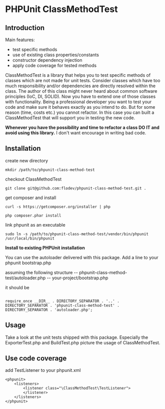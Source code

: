 PHPUnit ClassMethodTest
====

Introduction
----

Main features:
* test specific methods
* use of existing class properties/constants
* constructor dependency injection
* apply code coverage for tested methods

ClassMethodTest is a library that helps you to test specific methods of classes which are not made for unit tests.
Consider classes which have too much responsibility and/or dependencies are directly resolved within the class.
The author of this class might never heard about common software principles (IoC, DI, SOLID).
Now you have to extend one of those classes with functionality.
Being a professional developer you want to test your code and make sure it behaves exactly as you intend to do.
But for some reason (time, costs etc.) you cannot refactor.
In this case you can built a ClassMethodTest that will support you in testing the new code.

<b>Whenever you have the possibility and time to refactor a class DO IT and avoid using this library.</b>
I don't want encourage in writing bad code.

Installation
----

create new directory

    mkdir /path/to/phpunit-class-method-test

checkout ClassMethodTest

    git clone git@github.com:flodev/phpunit-class-method-test.git .

get composer and install

    curl -s https://getcomposer.org/installer | php

    php composer.phar install

link phpunit as an executable

    sudo ln -s /path/to/phpunit-class-method-test/vendor/bin/phpunit /usr/local/bin/phpunit

<b>Install to existing PHPUnit installation</b>

You can use the autoloader delivered with this package.
Add a line to your phpunit bootstrap.php

assuming the following structure
-- phpunit-class-method-test/autoloader.php
-- your-project/bootstrap.php

it should be
<pre><code>
require_once __DIR__ . DIRECTORY_SEPARATOR . '..' . DIRECTORY_SEPARATOR . 'phpunit-class-method-test' . DIRECTORY_SEPARATOR . 'autoloader.php';
</code></pre>

Usage
----
Take a look at the unit tests shipped with this package. Especially the ExporterTest.php and BuildTest.php
picture the usage of ClassMethodTest.

Use code coverage
----

add TestListener to your phpunit.xml

    <phpunit>
        <listeners>
            <listener class="\ClassMethodTest\TestListener">
            </listener>
        </listeners>
    </phpunit>

